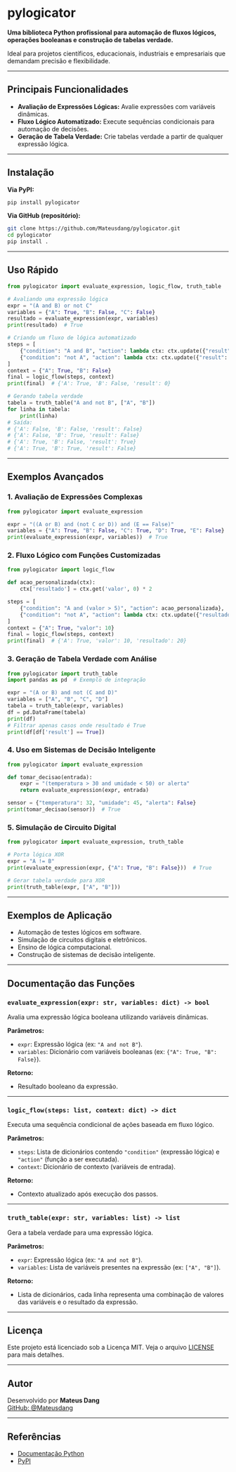# pylogicator

**Uma biblioteca Python profissional para automação de fluxos lógicos, operações booleanas e construção de tabelas verdade.**

Ideal para projetos científicos, educacionais, industriais e empresariais que demandam precisão e flexibilidade.

---

## Principais Funcionalidades

- **Avaliação de Expressões Lógicas:** Avalie expressões com variáveis dinâmicas.
- **Fluxo Lógico Automatizado:** Execute sequências condicionais para automação de decisões.
- **Geração de Tabela Verdade:** Crie tabelas verdade a partir de qualquer expressão lógica.

---

## Instalação

**Via PyPI:**
```bash
pip install pylogicator
```

**Via GitHub (repositório):**
```bash
git clone https://github.com/Mateusdang/pylogicator.git
cd pylogicator
pip install .
```

---

## Uso Rápido

```python
from pylogicator import evaluate_expression, logic_flow, truth_table

# Avaliando uma expressão lógica
expr = "(A and B) or not C"
variables = {"A": True, "B": False, "C": False}
resultado = evaluate_expression(expr, variables)
print(resultado)  # True

# Criando um fluxo de lógica automatizado
steps = [
    {"condition": "A and B", "action": lambda ctx: ctx.update({"result": 1})},
    {"condition": "not A", "action": lambda ctx: ctx.update({"result": 0})}
]
context = {"A": True, "B": False}
final = logic_flow(steps, context)
print(final)  # {'A': True, 'B': False, 'result': 0}

# Gerando tabela verdade
tabela = truth_table("A and not B", ["A", "B"])
for linha in tabela:
    print(linha)
# Saída:
# {'A': False, 'B': False, 'result': False}
# {'A': False, 'B': True, 'result': False}
# {'A': True, 'B': False, 'result': True}
# {'A': True, 'B': True, 'result': False}
```

---

## Exemplos Avançados

### 1. Avaliação de Expressões Complexas

```python
from pylogicator import evaluate_expression

expr = "((A or B) and (not C or D)) and (E == False)"
variables = {"A": True, "B": False, "C": True, "D": True, "E": False}
print(evaluate_expression(expr, variables))  # True
```

### 2. Fluxo Lógico com Funções Customizadas

```python
from pylogicator import logic_flow

def acao_personalizada(ctx):
    ctx['resultado'] = ctx.get('valor', 0) * 2

steps = [
    {"condition": "A and (valor > 5)", "action": acao_personalizada},
    {"condition": "not A", "action": lambda ctx: ctx.update({"resultado": -1})}
]
context = {"A": True, "valor": 10}
final = logic_flow(steps, context)
print(final)  # {'A': True, 'valor': 10, 'resultado': 20}
```

### 3. Geração de Tabela Verdade com Análise

```python
from pylogicator import truth_table
import pandas as pd  # Exemplo de integração

expr = "(A or B) and not (C and D)"
variables = ["A", "B", "C", "D"]
tabela = truth_table(expr, variables)
df = pd.DataFrame(tabela)
print(df)
# Filtrar apenas casos onde resultado é True
print(df[df['result'] == True])
```

### 4. Uso em Sistemas de Decisão Inteligente

```python
from pylogicator import evaluate_expression

def tomar_decisao(entrada):
    expr = "(temperatura > 30 and umidade < 50) or alerta"
    return evaluate_expression(expr, entrada)

sensor = {"temperatura": 32, "umidade": 45, "alerta": False}
print(tomar_decisao(sensor))  # True
```

### 5. Simulação de Circuito Digital

```python
from pylogicator import evaluate_expression, truth_table

# Porta lógica XOR
expr = "A != B"
print(evaluate_expression(expr, {"A": True, "B": False}))  # True

# Gerar tabela verdade para XOR
print(truth_table(expr, ["A", "B"]))
```

---

## Exemplos de Aplicação

- Automação de testes lógicos em software.
- Simulação de circuitos digitais e eletrônicos.
- Ensino de lógica computacional.
- Construção de sistemas de decisão inteligente.

---

## Documentação das Funções

### `evaluate_expression(expr: str, variables: dict) -> bool`
Avalia uma expressão lógica booleana utilizando variáveis dinâmicas.

**Parâmetros:**
- `expr`: Expressão lógica (ex: `"A and not B"`).
- `variables`: Dicionário com variáveis booleanas (ex: `{"A": True, "B": False}`).

**Retorno:**  
- Resultado booleano da expressão.

---

### `logic_flow(steps: list, context: dict) -> dict`
Executa uma sequência condicional de ações baseada em fluxo lógico.

**Parâmetros:**
- `steps`: Lista de dicionários contendo `"condition"` (expressão lógica) e `"action"` (função a ser executada).
- `context`: Dicionário de contexto (variáveis de entrada).

**Retorno:**  
- Contexto atualizado após execução dos passos.

---

### `truth_table(expr: str, variables: list) -> list`
Gera a tabela verdade para uma expressão lógica.

**Parâmetros:**
- `expr`: Expressão lógica (ex: `"A and not B"`).
- `variables`: Lista de variáveis presentes na expressão (ex: `["A", "B"]`).

**Retorno:**  
- Lista de dicionários, cada linha representa uma combinação de valores das variáveis e o resultado da expressão.

---

## Licença


Este projeto está licenciado sob a Licença MIT. Veja o arquivo [LICENSE](https://github.com/Mateusdang/pylogicator/blob/main/LICENSE.md) para mais detalhes.

---

## Autor

Desenvolvido por **Mateus Dang**  
[GitHub: @Mateusdang](https://github.com/Mateusdang)

---


## Referências

- [Documentação Python](https://docs.python.org/pt-br/3/)
- [PyPI](https://pypi.org/project/pylogicator/)